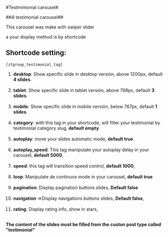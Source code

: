 #Testmimonial carousel#

##A testimonial carousel##

This carousel was make with swiper slider

a your display method is by shortcode

## Shortcode setting:

`[ztgroup_testimonial_tag]`

1. **desktop**: Show specific slide in desktop versión, above 1200px, default **4 slides**.<br><br>
2. **tablet**: Show specific slide in tablet versión, above 768px, default **3 slides**.<br><br>
3. **mobile**: Show specific slide in mobile versión, below 767px, default **1 slides**.<br><br>
4. **category**: with this tag in your shortcode, will filter your testimonial by testimonial category slug, **default empty**<br><br>
5. **autoplay**: move your slides automatic mode, **default true**.<br><br>
6. **autoplay_speed**: This tag manipulate your autoplay delay in your carousel, **default 5000**,<br><br>
7. **speed**: this tag will transition speed control, **default 1000**,<br><br>
8. **loop**: Manipulate de continuos mode in your carousel, **default true**<br><br>
9. **pagination**: Display pagination buttons slides, **Default false**<br><br>
10. **navigation** =>Display navigations buttons slides, **Default false**,<br><br>
11. **rating**: Display rating info, show in stars,<br><br>

**The content of the slides must be filled from the custon post type called "testimonial"**
